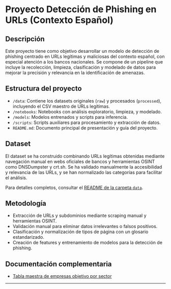 # Proyecto Detección de Phishing en URLs (Contexto Español)

## Descripción

Este proyecto tiene como objetivo desarrollar un modelo de detección de phishing centrado en URLs legítimas y maliciosas del contexto español, con especial atención a los bancos nacionales. Se compone de un pipeline que incluye la recolección, limpieza, clasificación y modelado de datos para mejorar la precisión y relevancia en la identificación de amenazas.

## Estructura del proyecto

- `/data`: Contiene los datasets originales (`raw`) y procesados (`processed`), incluyendo el CSV maestro de URLs legítimas.
- `/notebooks`: Notebooks con análisis exploratorio, limpieza, y modelado.
- `/models`: Modelos entrenados y scripts para inferencia.
- `/scripts`: Scripts auxiliares para procesamiento y extracción de datos.
- `README.md`: Documento principal de presentación y guía del proyecto.

## Dataset

El dataset se ha construido combinando URLs legítimas obtenidas mediante navegación manual en webs oficiales de bancos y herramientas OSINT como DNSDumpster y crt.sh. Se ha validado manualmente la accesibilidad y relevancia de las URLs, y se han normalizado las categorías para facilitar el análisis.

Para detalles completos, consultar el [README de la carpeta `data`](./data/Readme_data.md).

## Metodología

- Extracción de URLs y subdominios mediante scraping manual y herramientas OSINT.
- Validación manual para eliminar datos irrelevantes o falsos positivos.
- Clasificación y normalización de tipos de página con un glosario estandarizado.
- Creación de features y entrenamiento de modelos para la detección de phishing.

## Documentación complementaria

- [Tabla maestra de empresas objetivo por sector](docs/tabla_maestra_empresas.md)



---
